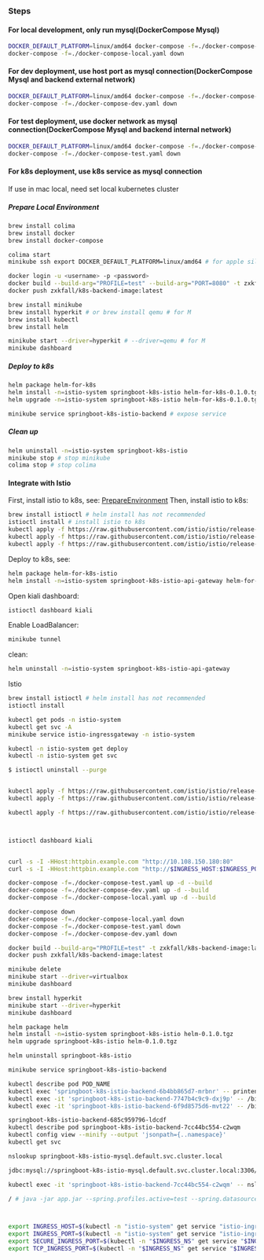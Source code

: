 ### Steps

#### For local development, only run mysql(DockerCompose Mysql)

```bash
DOCKER_DEFAULT_PLATFORM=linux/amd64 docker-compose -f=./docker-compose-local.yaml up -d --build
docker-compose -f=./docker-compose-local.yaml down
```

#### For dev deployment, use host port as mysql connection(DockerCompose Mysql and backend external network)
```bash
DOCKER_DEFAULT_PLATFORM=linux/amd64 docker-compose -f=./docker-compose-dev.yaml up -d --build
docker-compose -f=./docker-compose-dev.yaml down
```

#### For test deployment, use docker network as mysql connection(DockerCompose Mysql and backend internal network)

```bash
DOCKER_DEFAULT_PLATFORM=linux/amd64 docker-compose -f=./docker-compose-test.yaml up -d --build
docker-compose -f=./docker-compose-test.yaml down
```

#### For k8s deployment, use k8s service as mysql connection

If use in mac local, need set local kubernetes cluster

##### Prepare Local Environment

```bash
brew install colima
brew install docker
brew install docker-compose

colima start
minikube ssh export DOCKER_DEFAULT_PLATFORM=linux/amd64 # for apple silicon

docker login -u <username> -p <password>
docker build --build-arg="PROFILE=test" --build-arg="PORT=8080" -t zxkfall/k8s-backend-image:latest .
docker push zxkfall/k8s-backend-image:latest

brew install minikube
brew install hyperkit # or brew install qemu # for M
brew install kubectl
brew install helm

minikube start --driver=hyperkit # --driver=qemu # for M
minikube dashboard
```

##### Deploy to k8s

```bash
helm package helm-for-k8s
helm install -n=istio-system springboot-k8s-istio helm-for-k8s-0.1.0.tgz
helm upgrade -n=istio-system springboot-k8s-istio helm-for-k8s-0.1.0.tgz

minikube service springboot-k8s-istio-backend # expose service
```

##### Clean up

```bash
helm uninstall -n=istio-system springboot-k8s-istio
minikube stop # stop minikube
colima stop # stop colima

```

#### Integrate with Istio

First, install istio to k8s, see:
[PrepareEnvironment](./README.md#prepare-local-environment)
Then, install istio to k8s:
```bash
brew install istioctl # helm install has not recommended
istioctl install # install istio to k8s
kubectl apply -f https://raw.githubusercontent.com/istio/istio/release-1.20/samples/addons/grafana.yaml
kubectl apply -f https://raw.githubusercontent.com/istio/istio/release-1.20/samples/addons/prometheus.yaml
kubectl apply -f https://raw.githubusercontent.com/istio/istio/release-1.20/samples/addons/kiali.yaml # 图形化界面
```

Deploy to k8s, see:
```bash
helm package helm-for-k8s-istio
helm install -n=istio-system springboot-k8s-istio-api-gateway helm-for-k8s-istio-0.1.0.tgz
```

Open kiali dashboard:
```bash
istioctl dashboard kiali
```

Enable LoadBalancer:
```bash
minikube tunnel
```

clean:
```bash
helm uninstall -n=istio-system springboot-k8s-istio-api-gateway
```










Istio

```bash
brew install istioctl # helm install has not recommended
istioctl install

kubectl get pods -n istio-system
kubectl get svc -A
minikube service istio-ingressgateway -n istio-system

kubectl -n istio-system get deploy
kubectl -n istio-system get svc

$ istioctl uninstall --purge


kubectl apply -f https://raw.githubusercontent.com/istio/istio/release-1.20/samples/addons/grafana.yaml
kubectl apply -f https://raw.githubusercontent.com/istio/istio/release-1.20/samples/addons/prometheus.yaml

kubectl apply -f https://raw.githubusercontent.com/istio/istio/release-1.20/samples/addons/kiali.yaml # 图形化界面



istioctl dashboard kiali


curl -s -I -HHost:httpbin.example.com "http://10.108.150.180:80"
curl -s -I -HHost:httpbin.example.com "http://$INGRESS_HOST:$INGRESS_PORT/status/200"
```


```bash
docker-compose -f=./docker-compose-test.yaml up -d --build
docker-compose -f=./docker-compose-dev.yaml up -d --build
docker-compose -f=./docker-compose-local.yaml up -d --build

docker-compose down
docker-compose -f=./docker-compose-local.yaml down
docker-compose -f=./docker-compose-test.yaml down
docker-compose -f=./docker-compose-dev.yaml down
```

```bash
docker build --build-arg="PROFILE=test" -t zxkfall/k8s-backend-image:latest .
docker push zxkfall/k8s-backend-image:latest

minikube delete
minikube start --driver=virtualbox
minikube dashboard

brew install hyperkit
minikube start --driver=hyperkit
minikube dashboard

helm package helm
helm install -n=istio-system springboot-k8s-istio helm-0.1.0.tgz
helm upgrade springboot-k8s-istio helm-0.1.0.tgz

helm uninstall springboot-k8s-istio

minikube service springboot-k8s-istio-backend

kubectl describe pod POD_NAME
kubectl exec 'springboot-k8s-istio-backend-6b4bb865d7-mrbnr' -- printenv
kubectl exec -it 'springboot-k8s-istio-backend-7747b4c9c9-dxj9p' -- /bin/bash
kubectl exec -it 'springboot-k8s-istio-backend-6f9d8575d6-mvt22' -- /bin/sh

springboot-k8s-istio-backend-685c959796-ldcdf
kubectl describe pod springboot-k8s-istio-backend-7cc44bc554-c2wqm
kubectl config view --minify --output 'jsonpath={..namespace}'
kubectl get svc

nslookup springboot-k8s-istio-mysql.default.svc.cluster.local

jdbc:mysql://springboot-k8s-istio-mysql.default.svc.cluster.local:3306/employee?useUnicode=true&characterEncoding=utf8&useSSL=false

kubectl exec -it 'springboot-k8s-istio-backend-7cc44bc554-c2wqm' -- nslookup springboot-k8s-istio-mysql.default.svc.cluster.local

/ # java -jar app.jar --spring.profiles.active=test --spring.datasource.url=jdbc:mysql://springboot-k8s-istio-mysql.default.svc.cluster.local:3306/employee?useUnicode=true&characterEncoding=utf8&useSSL=false



export INGRESS_HOST=$(kubectl -n "istio-system" get service "istio-ingressgateway" -o jsonpath='{.status.loadBalancer.ingress[0].ip}')
export INGRESS_PORT=$(kubectl -n "istio-system" get service "istio-ingressgateway" -o jsonpath='{.spec.ports[?(@.name=="http2")].port}')
export SECURE_INGRESS_PORT=$(kubectl -n "$INGRESS_NS" get service "$INGRESS_NAME" -o jsonpath='{.spec.ports[?(@.name=="https")].port}')
export TCP_INGRESS_PORT=$(kubectl -n "$INGRESS_NS" get service "$INGRESS_NAME" -o jsonpath='{.spec.ports[?(@.name=="tcp")].port}')

```
